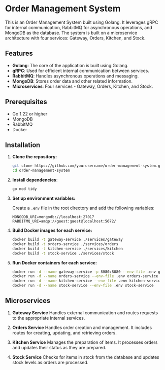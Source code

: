 # Order Management System

This is an Order Management System built using Golang. It leverages gRPC for internal communication, RabbitMQ for asynchronous operations, and MongoDB as the database. The system is built on a microservice architecture with four services: Gateway, Orders, Kitchen, and Stock.

## Features

- **Golang**: The core of the application is built using Golang.
- **gRPC**: Used for efficient internal communication between services.
- **RabbitMQ**: Handles asynchronous operations and messaging.
- **MongoDB**: Stores order data and other related information.
- **Microservices**: Four services - Gateway, Orders, Kitchen, and Stock.

## Prerequisites

- Go 1.22 or higher
- MongoDB
- RabbitMQ
- Docker

## Installation

1. **Clone the repository:**

    ```sh
    git clone https://github.com/yourusername/order-management-system.git
    cd order-management-system
    ```

2. **Install dependencies:**

    ```sh
    go mod tidy
    ```

3. **Set up environment variables:**

    Create a `.env` file in the root directory and add the following variables:

    ```env
    MONGODB_URI=mongodb://localhost:27017
    RABBITMQ_URI=amqp://guest:guest@localhost:5672/
    ```

4. **Build Docker images for each service:**

    ```sh
    docker build -t gateway-service ./services/gateway
    docker build -t orders-service ./services/orders
    docker build -t kitchen-service ./services/kitchen
    docker build -t stock-service ./services/stock
    ```

5. **Run Docker containers for each service:**

    ```sh
    docker run -d --name gateway-service -p 8080:8080 --env-file .env gateway-service
    docker run -d --name orders-service --env-file .env orders-service
    docker run -d --name kitchen-service --env-file .env kitchen-service
    docker run -d --name stock-service --env-file .env stock-service
    ```


## Microservices
1. **Gateway Service**
Handles external communication and routes requests to the appropriate internal services.

2. **Orders Service**
Handles order creation and management. It includes routes for creating, updating, and retrieving orders.

3. **Kitchen Service**
Manages the preparation of items. It processes orders and updates their status as they are prepared.

4. **Stock Service**
Checks for items in stock from the database and updates stock levels as orders are processed.    